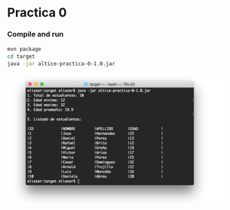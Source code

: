 # Practica 0

### Compile and run
```sh
mvn package
cd target
java -jar altice-practica-0-1.0.jar
```

<img src="practica-0.png" alt="drawing" width="720px"/>
